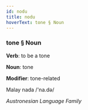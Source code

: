 ```yaml
---
id: nodu
title: nodu
hoverText: tone § Noun
---
```


### tone § Noun

**Verb**: to be a tone

**Noun**: tone

**Modifier**: tone-related

Malay nada /'na.də/

*Austronesian Language Family*